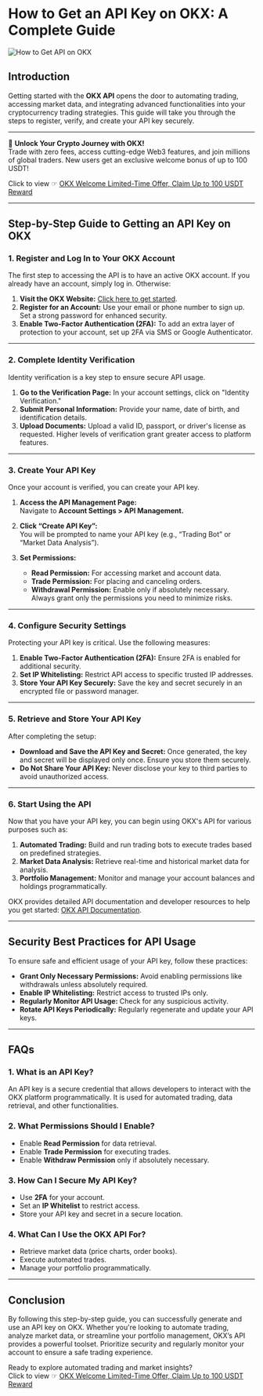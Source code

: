# How to Get an API Key on OKX: A Complete Guide

![How to Get API on OKX](https://cdn-docs-new.pingcode.com/baike/wp-content/uploads/2024/10/762a94aabf7c3b9e84b559539e08edc9.webp)

## Introduction

Getting started with the **OKX API** opens the door to automating trading, accessing market data, and integrating advanced functionalities into your cryptocurrency trading strategies. This guide will take you through the steps to register, verify, and create your API key securely.

---

🚀 **Unlock Your Crypto Journey with OKX!**  
Trade with zero fees, access cutting-edge Web3 features, and join millions of global traders. New users get an exclusive welcome bonus of up to 100 USDT!  

Click to view ☞ [OKX Welcome Limited-Time Offer, Claim Up to 100 USDT Reward](https://bit.ly/OKXe)

---

## Step-by-Step Guide to Getting an API Key on OKX

### 1. Register and Log In to Your OKX Account

The first step to accessing the API is to have an active OKX account. If you already have an account, simply log in. Otherwise:

1. **Visit the OKX Website:** [Click here to get started](https://bit.ly/OKXe).
2. **Register for an Account:** Use your email or phone number to sign up. Set a strong password for enhanced security.
3. **Enable Two-Factor Authentication (2FA):** To add an extra layer of protection to your account, set up 2FA via SMS or Google Authenticator.

---

### 2. Complete Identity Verification

Identity verification is a key step to ensure secure API usage. 

1. **Go to the Verification Page:** In your account settings, click on "Identity Verification."
2. **Submit Personal Information:** Provide your name, date of birth, and identification details.
3. **Upload Documents:** Upload a valid ID, passport, or driver's license as requested. Higher levels of verification grant greater access to platform features.

---

### 3. Create Your API Key

Once your account is verified, you can create your API key.

1. **Access the API Management Page:**  
   Navigate to **Account Settings > API Management.**

2. **Click “Create API Key”:**  
   You will be prompted to name your API key (e.g., “Trading Bot” or “Market Data Analysis”).

3. **Set Permissions:**  
   - **Read Permission:** For accessing market and account data.  
   - **Trade Permission:** For placing and canceling orders.  
   - **Withdrawal Permission:** Enable only if absolutely necessary.  
   Always grant only the permissions you need to minimize risks.

---

### 4. Configure Security Settings

Protecting your API key is critical. Use the following measures:

1. **Enable Two-Factor Authentication (2FA):** Ensure 2FA is enabled for additional security.  
2. **Set IP Whitelisting:** Restrict API access to specific trusted IP addresses.  
3. **Store Your API Key Securely:** Save the key and secret securely in an encrypted file or password manager.

---

### 5. Retrieve and Store Your API Key

After completing the setup:

- **Download and Save the API Key and Secret:** Once generated, the key and secret will be displayed only once. Ensure you store them securely.
- **Do Not Share Your API Key:** Never disclose your key to third parties to avoid unauthorized access.

---

### 6. Start Using the API

Now that you have your API key, you can begin using OKX's API for various purposes such as:

1. **Automated Trading:** Build and run trading bots to execute trades based on predefined strategies.  
2. **Market Data Analysis:** Retrieve real-time and historical market data for analysis.  
3. **Portfolio Management:** Monitor and manage your account balances and holdings programmatically.

OKX provides detailed API documentation and developer resources to help you get started: [OKX API Documentation](https://www.okx.com/docs).

---

## Security Best Practices for API Usage

To ensure safe and efficient usage of your API key, follow these practices:

- **Grant Only Necessary Permissions:** Avoid enabling permissions like withdrawals unless absolutely required.  
- **Enable IP Whitelisting:** Restrict access to trusted IPs only.  
- **Regularly Monitor API Usage:** Check for any suspicious activity.  
- **Rotate API Keys Periodically:** Regularly regenerate and update your API keys.  

---

## FAQs

### 1. **What is an API Key?**
An API key is a secure credential that allows developers to interact with the OKX platform programmatically. It is used for automated trading, data retrieval, and other functionalities.

### 2. **What Permissions Should I Enable?**
- Enable **Read Permission** for data retrieval.  
- Enable **Trade Permission** for executing trades.  
- Enable **Withdraw Permission** only if absolutely necessary.

### 3. **How Can I Secure My API Key?**
- Use **2FA** for your account.  
- Set an **IP Whitelist** to restrict access.  
- Store your API key and secret in a secure location.

### 4. **What Can I Use the OKX API For?**
- Retrieve market data (price charts, order books).  
- Execute automated trades.  
- Manage your portfolio programmatically.

---

## Conclusion

By following this step-by-step guide, you can successfully generate and use an API key on OKX. Whether you're looking to automate trading, analyze market data, or streamline your portfolio management, OKX’s API provides a powerful toolset. Prioritize security and regularly monitor your account to ensure a safe trading experience.

Ready to explore automated trading and market insights?  
Click to view ☞ [OKX Welcome Limited-Time Offer, Claim Up to 100 USDT Reward](https://bit.ly/OKXe)
